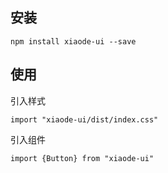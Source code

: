 ## 安装

```
npm install xiaode-ui --save
```



## 使用

引入样式

```
import "xiaode-ui/dist/index.css"
```

引入组件

```
import {Button} from "xiaode-ui"
```









